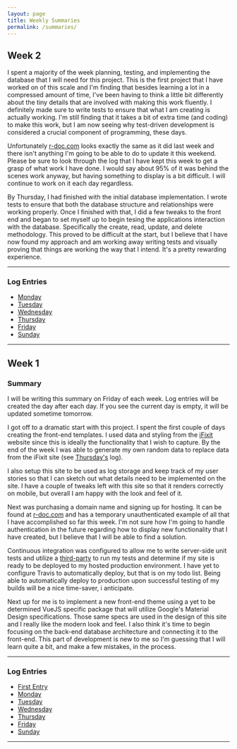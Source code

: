 ```yaml
---
layout: page
title: Weekly Summaries
permalink: /summaries/
---
```


## Week 2

I spent a majority of the week planning, testing, and implementing the database that I will need for this project. This is the first project that I have worked on of this scale and I'm finding that besides learning a lot in a compressed amount of time, I've been having to think a little bit differently about the tiny details that are involved with making this work fluently. I definitely made sure to write tests to ensure that what I am creating is actually working. I'm still finding that it takes a bit of extra time (and coding) to make this work, but I am now seeing why test-driven development is considered a crucial component of programming, these days.

Unfortunately [r-doc.com](https://www.r-doc.com) looks exactly the same as it did last week and there isn't anything I'm going to be able to do to update it this weekend. Please be sure to look through the log that I have kept this week to get a grasp of what work I have done. I would say about 95% of it was behind the scenes work anyway, but having something to display is a bit difficult. I will continue to work on it each day regardless.

By Thursday, I had finished with the initial database implementation. I wrote tests to ensure that both the database structure and relationships were working properly. Once I finished with that, I did a few tweaks to the front end and began to set myself up to begin tesing the applications interaction with the database. Specifically the create, read, update, and delete methodology. This proved to be difficult at the start, but I believe that I have now found my approach and am working away writing tests and visually proving that things are working the way that I intend. It's a pretty rewarding experience.

---

### Log Entries

- [Monday](/r-doc/2017/05/monday-may-15)
- [Tuesday](/r-doc/2017/05/tuesday-may-16)
- [Wednesday](/r-doc/2017/05/wednesday-may-17)
- [Thursday](/r-doc/2017/05/thursday-may-18)
- [Friday](/r-doc/2017/05/friday-may-19)
- [Sunday](/r-doc/2017/05/sunday-may-21)

---

## Week 1

### Summary

I will be writing this summary on Friday of each week. Log entries will be created the day after each day. If you see the current day is empty, it will be updated sometime tomorrow.

I got off to a dramatic start with this project. I spent the first couple of days creating the front-end templates. I used data and styling from the [iFixit](https://ifixit.com) website since this is ideally the functionality that I wish to capture. By the end of the week I was able to generate my own random data to replace data from the iFixit site (see [Thursday's](/r-doc/2017/05/thursday-may-11) log).

I also setup this site to be used as log storage and keep track of my user stories so that I can sketch out what details need to be implemented on the site. I have a couple of tweaks left with this site so that it renders correctly on mobile, but overall I am happy with the look and feel of it.

Next was purchasing a domain name and signing up for hosting. It can be found at [r-doc.com](https://www.r-doc.com) and has a temporary unauthenticated example of all that I have accomplished so far this week. I'm not sure how I'm going to handle authentication in the future regarding how to display new functionality that I have created, but I believe that I will be able to find a solution.

Continuous integration was configured to allow me to write server-side unit tests and utilize a [third-party](https://travis-ci.org) to run my tests and determine if my site is ready to be deployed to my hosted production environment. I have yet to configure Travis to automatically deploy, but that is on my todo list. Being able to automatically deploy to production upon successful testing of my builds will be a nice time-saver, i anticipate.

Next up for me is to implement a new front-end theme using a yet to be determined VueJS specific package that will utilize Google's Material Design specifications. Those same specs are used in the design of this site and I really like the modern look and feel. I also think it's time to begin focusing on the back-end database architecture and connecting it to the front-end. This part of development is new to me so I'm guessing that I will learn quite a bit, and make a few mistakes, in the process.

---

### Log Entries

- [First Entry](/r-doc/2017/05/first-entry)
- [Monday](/r-doc/2017/05/monday-may-8)
- [Tuesday](/r-doc/2017/05/tuesday-may-9)
- [Wednesday](/r-doc/2017/05/wednesday-may-10)
- [Thursday](/r-doc/2017/05/thursday-may-11)
- [Friday](/r-doc/2017/05/friday-may-12)
- [Sunday](/r-doc/2017/05/sunday-may-14)

---